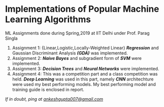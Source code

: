 # Implementations of Popular Machine Learning Algorithms

ML Assignments done during Spring,2019 at IIT Delhi under Prof. Parag Singla

1. Assignment 1: {Linear,Logistic,Locally-Weighted Linear} ***Regression*** and Gaussian Discriminant Analysis ***(GDA)*** was implemented.
2. Assignment 2: ***Naive Bayes*** and subgradient form of ***SVM*** were implemented.
3. Assignment 3: ***Decision Trees*** and ***Neural Networks*** were implemented.
4. Assignment 4: This was a competition part and a class competition was held. ***Deep Learning*** was used in this part, namely ***CNN*** architechture were used my best performing models. My best performing model and training guide is enclosed in report.

*If in doubt, ping at ankeshgupta007@gmail.com*   
